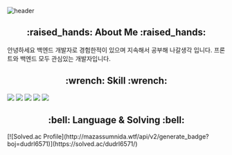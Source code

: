 ![header](https://capsule-render.vercel.app/api?type=soft&text=Younggi%20Git&animation=fadeIn&color=696969&fontColor=DADADA)
<h2 align="center">
  :raised_hands:
  <span>About Me</span>
  :raised_hands:
</h2>
<p>
  안녕하세요 백엔드 개발자로 경험한적이 있으며 지속해서 공부해 나갈생각 입니다.
  프론트와 백엔드 모두 관심있는 개발자입니다.
</p>
<h2 align="center">
  :wrench:
  <span>Skill</span>
  :wrench:
</h2>
<div>
  <img src="https://img.shields.io/badge/html5-DD4B25?style=for-the-badge&logo=html5&logoColor=white">
  <img src="https://img.shields.io/badge/javascript-E8D44D?style=for-the-badge&logo=javascript&logoColor=30312E">
  <img src="https://img.shields.io/badge/spring-6DB33F?style=for-the-badge&logo=spring&logoColor=white">
  <img src="https://img.shields.io/badge/mysql-4479A1?style=for-the-badge&logo=mysql&logoColor=white">
  <img src="https://img.shields.io/badge/mariadb-003545?style=for-the-badge&logo=mariadb&logoColor=white">
</div>
<h2 align="center">
  :bell:
  <span>Language & Solving</span>
  :bell:
</h2>
[![Solved.ac Profile](http://mazassumnida.wtf/api/v2/generate_badge?boj=dudrl6571)](https://solved.ac/dudrl6571/)
